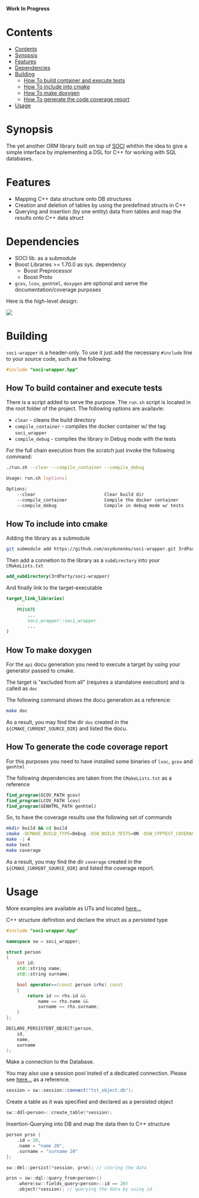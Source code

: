 **Work In Progress**

# Contents

- [Contents](#contents)
- [Synopsis](#synopsis)
- [Features](#features)
- [Dependencies](#dependencies)
- [Building](#building)
  - [How To build container and execute tests](#how-to-build-container-and-execute-tests)
  - [How To include into cmake](#how-to-include-into-cmake)
  - [How To make doxygen](#how-to-make-doxygen)
  - [How To generate the code coverage report](#how-to-generate-the-code-coverage-report)
- [Usage](#usage)

# Synopsis

The yet another ORM library built on top of [SOCI](https://github.com/SOCI/soci) whithin the idea to give a simple
interface by implementing a DSL for C++ for working with SQL databases.

# Features
* Mapping C++ data structure onto DB structures
* Creation and deletion of tables by using the predefined structs in C++
* Querying and insertion (by one entity) data from tables and map the results onto C++ data struct

# Dependencies
* SOCI lib. as a submodule
* Boost Libraries >= 1.70.0 as sys. dependency
    * Boost Preprocessor
    * Boost Proto
* `gcov`, `lcov`, `genhtml`, `doxygen` are optional and serve the documentation/coverage purposes

Here is the high-level design:

<!--
```
@startuml hld

!includeurl https://raw.githubusercontent.com/RicardoNiepel/C4-PlantUML/master/C4_Container.puml

Container(customer, Customer)

System_Boundary(c1, "DSL") {
    Container(wrp, "soci-wrapper", "C++")
    Container_Ext(dsl, "Boost Proto", "C++")
}
Container_Ext(soci, "SOCI C++", "C++")
ContainerDb(db, "Database")
Rel_Down(customer, wrp, "Uses")
Rel_Right(wrp, dsl, "Uses")
Rel_Down(wrp, soci, "Uses")
Rel_Right(soci, db, "Reads/Writes")

@enduml
```
-->

![](assets/hld.svg)

# Building

`soci-wrapper` is a header-only. To use it just add the necessary `#include` line to your source code, such as the
following: 
```cpp
#include "soci-wrapper.hpp"
```

## How To build container and execute tests

There is a script added to serve the purpose. The `run.sh` script is located in the root folder of the project. The following options are availavle:
- `clear` - cleans the build directory
- `compile_container` - compiles the docker container w/ the tag `soci_wrapper`
- `compile_debug` - compiles the library in Debug mode with the tests

For the full chain execution from the scratch just invoke the following command:
```sh
./run.sh --clear --compile_container --compile_debug 

Usage: run.sh [options]

Options:
    --clear                          Clear build dir
    --compile_container              Compile the docker container
    --compile_debug                  Compile in debug mode w/ tests
```

## How To include into cmake

Adding the library as a submodule

```sh
git submodule add https://github.com/osydunenko/soci-wrapper.git 3rdParty/soci-wrapper
```

Then add a connetion to the library as a `subdirectory` into your `CMakeLists.txt`

```cmake
add_subdirectory(3rdParty/soci-wrapper)
```

And finally link to the target-executable

```cmake
target_link_libraries(
    ...
    PRIVATE
        ...
        soci_wrapper::soci_wrapper
        ...
)
```

## How To make doxygen

For the `api` docu generation you need to execute a target by using your generator passed to cmake.

The target is "excluded from all" (requires a standalone execution) and is called as `doc`

The following command shows the docu generation as a reference:

```sh
make doc
```

As a result, you may find the dir `doc` created in the `${CMAKE_CURRENT_SOURCE_DIR}` and listed the docu.

## How To generate the code coverage report

For this purposes you need to have installed some binaries of `lvoc`, `gcov` and `genhtml`

The following dependencies are taken from the `CMakeLists.txt` as a reference

```cmake
find_program(GCOV_PATH gcov)
find_program(LCOV_PATH lcov)
find_program(GENHTML_PATH genhtml)
```

So, to have the coverage results use the following set of commands

```sh
mkdir build && cd build
cmake -DCMAKE_BUILD_TYPE=Debug -DSW_BUILD_TESTS=ON -DSW_CPPTEST_COVERAGE=ON ../
make -j 4
make test
make coverage
```

As a result, you may find the dir `coverage` created in the `${CMAKE_CURRENT_SOURCE_DIR}` and listed the coverage
report.

# Usage

More examples are available as UTs and located [here...](https://github.com/osydunenko/soci-wrapper/tree/main/tests)

C++ structure definition and declare the struct as a persisted type

```cpp
#include "soci-wrapper.hpp"

namespace sw = soci_wrapper;

struct person
{
    int id;
    std::string name;
    std::string surname;

    bool operator==(const person &rhs) const
    {
        return id == rhs.id &&
            name == rhs.name &&
            surname == rhs.surname;
    }
};

DECLARE_PERSISTENT_OBJECT(person,
    id,
    name,
    surname
);
```

Make a connection to the Database. 

You may also use a session pool insted of a dedicated connection. Please see [here...](https://github.com/osydunenko/soci-wrapper/blob/main/tests/pool.cpp) as a reference.

```cpp
session = sw::session::connect("tst_object.db");
```

Create a table as it was specified and declared as a persisted object

```cpp
sw::ddl<person>::create_table(*session);
```

Insertion-Querying into DB and map the data then to C++ structure

```cpp
person prsn {
    .id = 20,
    .name = "name 20",
    .surname = "surname 20"
};

sw::dml::persist(*session, prsn); // storing the data

prsn = sw::dql::query_from<person>()
    .where(sw::fields_query<person>::id == 20)
    .object(*session); // querying the data by using id
```
